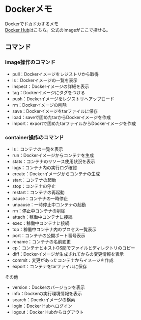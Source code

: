 # Dockerメモ
Dockerでドカドカするメモ  
[Docker Hub](https://hub.docker.com/)はこちら。公式のimageがここで探せる。

## コマンド

### image操作のコマンド
* pull：Dockerイメージをレジストリから取得
* ls：Dockerイメージの一覧を表示
* inspect：Dockerイメージの詳細を表示
* tag：Dockerイメージにタグをつける
* push：Dockerイメージをレジストリへアップロード
* rm：Dockerイメージの削除
* save：Dockerイメージをtarファイルに保存
* load：saveで固めたtarからDockerイメージを作成
* import：exportで固めたtarファイルからDockerイメージを作成

### container操作のコマンド
* ls：コンテナの一覧を表示
* run：Dockerイメージからコンテナを生成
* stats：コンテナのリソース使用状況を表示
* logs：コンテナ内の実行ログ確認
* create：Dockerイメージからコンテナの生成
* start：コンテナの起動
* stop：コンテナの停止
* restart：コンテナの再起動
* pause：コンテナの一時停止
* unpause：一時停止中コンテナの起動
* rm：停止中コンテナの削除
* attach：稼働中コンテナに接続
* exec：稼働中コンテナに接続
* top：稼働中コンテナ内のプロセス一覧表示
* port：コンテナの公開ポート番号表示
* rename：コンテナの名前変更
* cp：コンテナとホストOS間でファイルとディレクトリのコピー
* diff：Dockerイメージが生成されてからの変更情報を表示
* commit：変更があったコンテナからイメージを作成
* export：コンテナをtarファイルに保存

その他
* version：Dockerのバージョンを表示
* info：Dockerの実行環境情報を表示
* search：Docekrイメージの検索
* login：Docker Hubへログイン
* logout：Docker Hubからログアウト
